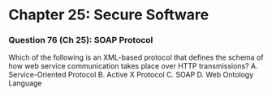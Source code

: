 # Chapter 25: Secure Software

### Question 76 (Ch 25): SOAP Protocol
Which of the following is an XML-based protocol that defines the schema of how web service communication takes place over HTTP transmissions?
A. Service-Oriented Protocol
B. Active X Protocol
C. SOAP
D. Web Ontology Language